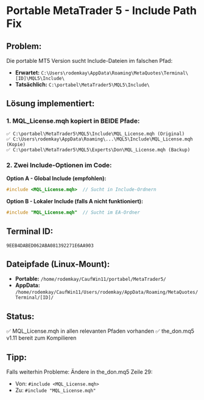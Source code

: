 # Portable MetaTrader 5 - Include Path Fix

## Problem:
Die portable MT5 Version sucht Include-Dateien im falschen Pfad:
- **Erwartet:** `C:\Users\rodemkay\AppData\Roaming\MetaQuotes\Terminal\[ID]\MQL5\Include\`
- **Tatsächlich:** `C:\portabel\MetaTrader5\MQL5\Include\`

## Lösung implementiert:

### 1. MQL_License.mqh kopiert in BEIDE Pfade:
```
✅ C:\portabel\MetaTrader5\MQL5\Include\MQL_License.mqh (Original)
✅ C:\Users\rodemkay\AppData\Roaming\...\MQL5\Include\MQL_License.mqh (Kopie)
✅ C:\portabel\MetaTrader5\MQL5\Experts\Don\MQL_License.mqh (Backup)
```

### 2. Zwei Include-Optionen im Code:

**Option A - Global Include (empfohlen):**
```cpp
#include <MQL_License.mqh>  // Sucht in Include-Ordnern
```

**Option B - Lokaler Include (falls A nicht funktioniert):**
```cpp
#include "MQL_License.mqh"  // Sucht im EA-Ordner
```

## Terminal ID:
`9EEB4DABED062ABA081392271E6AA903`

## Dateipfade (Linux-Mount):
- **Portable:** `/home/rodemkay/CaufWin11/portabel/MetaTrader5/`
- **AppData:** `/home/rodemkay/CaufWin11/Users/rodemkay/AppData/Roaming/MetaQuotes/Terminal/[ID]/`

## Status:
✅ MQL_License.mqh in allen relevanten Pfaden vorhanden
✅ the_don.mq5 v1.11 bereit zum Kompilieren

## Tipp:
Falls weiterhin Probleme: Ändere in the_don.mq5 Zeile 29:
- Von: `#include <MQL_License.mqh>`
- Zu: `#include "MQL_License.mqh"`
